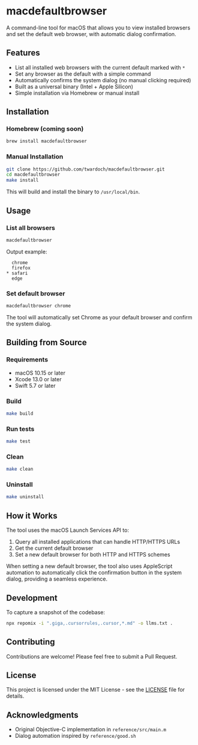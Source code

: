 
# macdefaultbrowser

A command-line tool for macOS that allows you to view installed browsers and set the default web browser, with automatic dialog confirmation.

## Features

- List all installed web browsers with the current default marked with `*`
- Set any browser as the default with a simple command
- Automatically confirms the system dialog (no manual clicking required)
- Built as a universal binary (Intel + Apple Silicon)
- Simple installation via Homebrew or manual install

## Installation

### Homebrew (coming soon)

```bash
brew install macdefaultbrowser
```

### Manual Installation

```bash
git clone https://github.com/twardoch/macdefaultbrowser.git
cd macdefaultbrowser
make install
```

This will build and install the binary to `/usr/local/bin`.

## Usage

### List all browsers

```bash
macdefaultbrowser
```

Output example:
```
  chrome
  firefox
* safari
  edge
```

### Set default browser

```bash
macdefaultbrowser chrome
```

The tool will automatically set Chrome as your default browser and confirm the system dialog.

## Building from Source

### Requirements

- macOS 10.15 or later
- Xcode 13.0 or later
- Swift 5.7 or later

### Build

```bash
make build
```

### Run tests

```bash
make test
```

### Clean

```bash
make clean
```

### Uninstall

```bash
make uninstall
```

## How it Works

The tool uses the macOS Launch Services API to:
1. Query all installed applications that can handle HTTP/HTTPS URLs
2. Get the current default browser
3. Set a new default browser for both HTTP and HTTPS schemes

When setting a new default browser, the tool also uses AppleScript automation to automatically click the confirmation button in the system dialog, providing a seamless experience.

## Development

To capture a snapshot of the codebase:

```bash
npx repomix -i ".giga,.cursorrules,.cursor,*.md" -o llms.txt .
```

## Contributing

Contributions are welcome! Please feel free to submit a Pull Request.

## License

This project is licensed under the MIT License - see the [LICENSE](LICENSE) file for details.

## Acknowledgments

- Original Objective-C implementation in `reference/src/main.m`
- Dialog automation inspired by `reference/good.sh`
